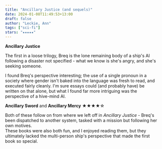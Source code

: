```yaml
---
title: "Ancillary Justice (and sequels)"
date: 2024-01-08T11:49:53+13:00
draft: false
author: "Leckie, Ann"
tags: ["sci-fi"]
stars: "★★★★★"
---
```


**Ancillary Justice**

The first in a loose trilogy, Breq is the lone remaining body of a ship's AI following a disaster not specified - what we know is she's angry, and she's seeking someone.

I found Breq's perspective interesting; the use of a single pronoun in a society where gender isn't baked into the language was fresh to read, and executed fairly cleanly. I'm sure essays could (and probably have) be written on that alone, but what I found far more intriguing was the perspective of a hive-mind AI.

**Ancillary Sword** and **Ancillary Mercy** ★★★★☆

Both of these follow on from where we left off in *Ancillary Justice* - Breq's been dispatched to another system, tasked with a mission but following her own motives.  
These books were also both fun, and I enjoyed reading them, but they ultimately lacked the multi-person ship's perspective that made the first book so special. 